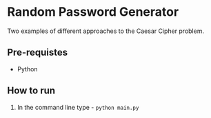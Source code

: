 # Random Password Generator

Two examples of different approaches to the Caesar Cipher problem.

## Pre-requistes
- Python

## How to run

1. In the command line type - `python main.py`
